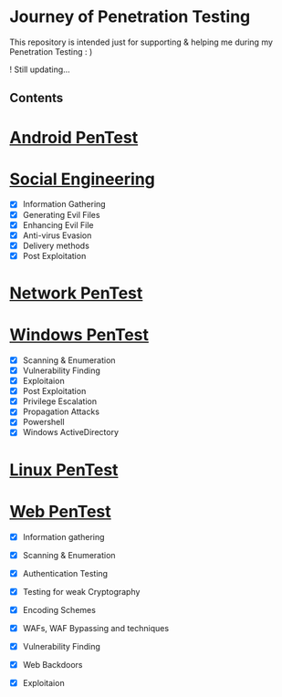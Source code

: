 # Journey of Penetration Testing

This repository is intended just for supporting & helping me during my Penetration Testing : )

!  Still updating... 


## Contents


#  [ Android PenTest](https://github.com/sarathlalup/Cyber-security/tree/master/Android)

#  [ Social Engineering](https://github.com/sarathlalup/Cyber-security/blob/master/Social%20Engineering%20Attacks/README.md)
* [x] Information Gathering
* [x] Generating Evil Files
* [x] Enhancing Evil File
* [x] Anti-virus Evasion
* [x] Delivery methods
* [x] Post Exploitation

#  [ Network PenTest]()

#  [ Windows PenTest](https://github.com/sarathlalup/Cyber-security/blob/master/Windows%20Exploitaion/README.md)
* [x] Scanning & Enumeration
* [x] Vulnerability Finding
* [x] Exploitaion
* [x] Post Exploitation
* [x] Privilege Escalation
* [x] Propagation Attacks 
* [x] Powershell
* [x] Windows ActiveDirectory
#  [ Linux PenTest](https://github.com/sarathlalup/Cyber-security/tree/master/Linux%20Exploitation)

#  [ Web PenTest](https://github.com/sarathlalup/Cyber-security/blob/master/Website%20Hacking/README.md)
* [x] Information gathering
* [x] Scanning & Enumeration
* [x] Authentication Testing 
* [x] Testing for weak Cryptography 
* [x] Encoding Schemes 
* [x] WAFs, WAF Bypassing and techniques 
* [x] Vulnerability Finding
* [x] Web Backdoors
* [x] Exploitaion

